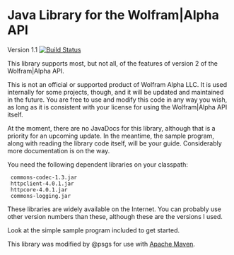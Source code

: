 Java Library for the Wolfram|Alpha API
======================================

Version 1.1  [![Build Status](https://travis-ci.org/psgs/WolframAPI.png?branch=master)](https://travis-ci.org/psgs/WolframAPI)

This library supports most, but not all, of the features of version 2
of the Wolfram|Alpha API.

This is not an official or supported product of Wolfram Alpha LLC. 
It is used internally for some projects, though, and it will be 
updated and maintained in the future. You are free to use and modify
this code in any way you wish, as long as it is consistent with your
license for using the Wolfram|Alpha API itself.


At the moment, there are no JavaDocs for this library, although that is
a priority for an upcoming update. In the meantime, the sample program,
along with reading the library code itself, will be your guide.
Considerably more documentation is on the way.

You need the following dependent libraries on your classpath:

     commons-codec-1.3.jar
     httpclient-4.0.1.jar
     httpcore-4.0.1.jar
     commons-logging.jar
     
These libraries are widely available on the Internet. You can probably
use other version numbers than these, although these are the versions
I used.


Look at the simple sample program included to get started.

This library was modified by @psgs for use with [Apache Maven](http://apache.maven.org).
